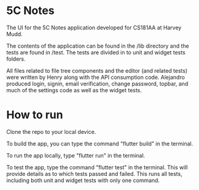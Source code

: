 # 5C Notes

The UI for the 5C Notes application developed for CS181AA at Harvey Mudd.

The contents of the application can be found in the /lib directory and the tests are found in /test. The tests are divided in to unit and widget tests folders.

All files related to file tree components and the editor (and related tests) were written by Henry along with the API consumption code. Alejandro produced login, signin, email verification, change password, topbar, and much of the settings code as well as the widget tests.

# How to run

Clone the repo to your local device. 

To build the app, you can type the command "flutter build" in the terminal.

To run the app locally, type "flutter run" in the terminal.

To test the app, type the command "flutter test" in the terminal.  This will provide details as to which tests passed and failed.  This runs all tests, including both unit and widget tests with only one command.
